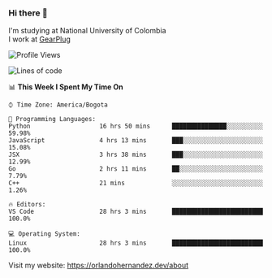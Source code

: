 ### Hi there 👋


<!--**AR4Z/AR4Z** is a ✨ _special_ ✨ repository because its `README.md` (this file) appears on your GitHub profile.

Here are some ideas to get you started:-->
I'm studying at National University of Colombia
<br>
I work at <a href="https://gearplug.io/en/">GearPlug</a>
<br>

<!--START_SECTION:waka-->
![Profile Views](http://img.shields.io/badge/Profile%20Views-0-blue)

![Lines of code](https://img.shields.io/badge/From%20Hello%20World%20I%27ve%20Written-22.1%20million%20lines%20of%20code-blue)

📊 **This Week I Spent My Time On** 

```text
⌚︎ Time Zone: America/Bogota

💬 Programming Languages: 
Python                   16 hrs 50 mins      ███████████████░░░░░░░░░░   59.98% 
JavaScript               4 hrs 13 mins       ███░░░░░░░░░░░░░░░░░░░░░░   15.08% 
JSX                      3 hrs 38 mins       ███░░░░░░░░░░░░░░░░░░░░░░   12.99% 
Go                       2 hrs 11 mins       ██░░░░░░░░░░░░░░░░░░░░░░░   7.79% 
C++                      21 mins             ░░░░░░░░░░░░░░░░░░░░░░░░░   1.26%

🔥 Editors: 
VS Code                  28 hrs 3 mins       █████████████████████████   100.0%

💻 Operating System: 
Linux                    28 hrs 3 mins       █████████████████████████   100.0%

```


<!--END_SECTION:waka-->


Visit my website: https://orlandohernandez.dev/about

